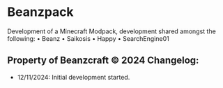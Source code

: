 # Beanzpack
Development of a Minecraft Modpack, development shared amongst the following:
• Beanz
• Saikosis
• Happy
• SearchEngine01

Property of Beanzcraft © 2024
Changelog:
--------------
  -  12/11/2024: Initial development started.
